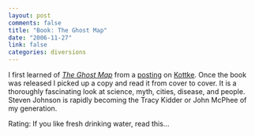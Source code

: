 ```yaml
--- 
layout: post
comments: false
title: "Book: The Ghost Map"
date: "2006-11-27"
link: false
categories: diversions
---
```

I first learned of <i><a href="http://www.amazon.com/Ghost-Map-Steven-Johnson/dp/1594489254/sr=8-1/qid=1164649589/ref=pd_bbs_sr_1/104-2598303-1862327?ie=UTF8&s=books" title="The Ghost Map">The Ghost Map</a></i> from a <a href="http://www.kottke.org/06/10/the-ghost-map" title="The Ghost Map">posting</a> on <a href="http://kottke.org" title="Kottke">Kottke</a>. Once the book was released I picked up a copy and read it from cover to cover. It is a thoroughly fascinating look at science, myth, cities, disease, and people. Steven Johnson is rapidly becoming the Tracy Kidder or John McPhee of my generation.

Rating: If you like fresh drinking water, read this...
